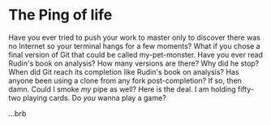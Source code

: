 # The Ping of life

Have you ever tried to push your work to master only to discover there was no Internet so your terminal hangs for a few moments? What if you chose a final version of Git that could be called my-pet-monster. Have you ever read Rudin's book on analysis? How many versions are there? Why did he stop? When did Git reach its completion like Rudin's book on analysis? Has anyone been using a clone from any fork post-completion? If so, then damn. Could I smoke _my_ pipe as well? Here is the deal. I am holding fifty-two playing cards. Do _you_ wanna play a game?

...brb
